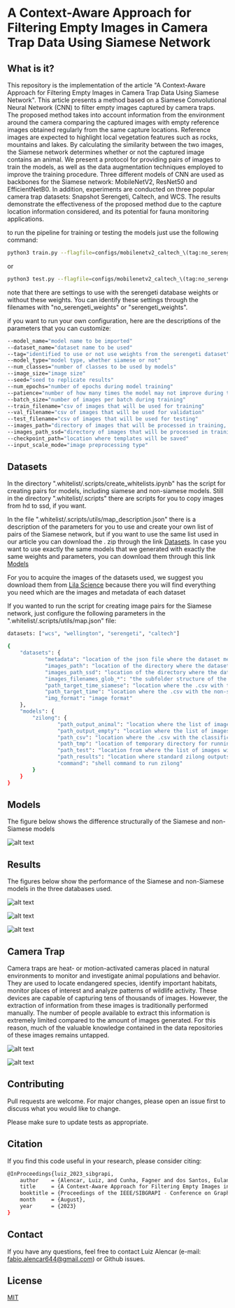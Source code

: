# A Context-Aware Approach for Filtering Empty Images in Camera Trap Data Using Siamese Network

## What is it?

This repository is the implementation of the article "A Context-Aware Approach for Filtering Empty Images in Camera Trap Data Using Siamese Network". This article presents a method based on a Siamese Convolutional Neural Network (CNN) to filter empty images captured by camera traps. The proposed method takes into account information from the environment around the camera comparing the captured images with empty reference images obtained regularly from the same capture locations. Reference images are expected to highlight local vegetation features such as rocks, mountains and lakes. By calculating the similarity between the two images, the Siamese network determines whether or not the captured image contains an animal. We present a protocol for providing pairs of images to train the models, as well as the data augmentation techniques employed to improve the training procedure. Three different models of CNN are used as backbones for the Siamese network: MobileNetV2, ResNet50 and EfficientNetB0. In addition, experiments are conducted on three popular camera trap datasets: Snapshot Serengeti, Caltech, and WCS. The results demonstrate the effectiveness of the proposed method due to the capture location information considered, and its potential for fauna monitoring applications.

to run the pipeline for training or testing the models just use the following command:

```bash
python3 train.py --flagfile=configs/mobilenetv2_caltech_\(tag:no_serengeti_weights\)_256_siamese.config
```

or

```bash
python3 test.py --flagfile=configs/mobilenetv2_caltech_\(tag:no_serengeti_weights\)_256_siamese.config
```

note that there are settings to use with the serengeti database weights or without these weights. You can identify these settings through the filenames with "no_serengeti_weights" or "serengeti_weights".


if you want to run your own configuration, here are the descriptions of the parameters that you can customize:

```bash
--model_name="model name to be imported"
--dataset_name="dataset name to be used"
--tag="identified to use or not use weights from the serengeti dataset"
--model_type="model type, whether siamese or not"
--num_classes="number of classes to be used by models"
--image_size="image size"
--seed="seed to replicate results"
--num_epochs="number of epochs during model training"
--patience="number of how many times the model may not improve during training to make an early stop"
--batch_size="number of images per batch during training"
--train_filename="csv of images that will be used for training"
--val_filename="csv of images that will be used for validation"
--test_filename="csv of images that will be used for testing"
--images_path="directory of images that will be processed in training, testing and validation"
--images_path_ssd="directory of images that will be processed in training, testing and validation (if they are on an ssd)"
--checkpoint_path="location where templates will be saved"
--input_scale_mode="image preprocessing type"
```

## Datasets

In the directory ".whitelist/.scripts/create_whitelists.ipynb" has the script for creating pairs for models, including siamese and non-siamese models. Still in the directory ".whitelist/.scripts" there are scripts for you to copy images from hd to ssd, if you want.

In the file ".whitelist/.scripts/utils/map_description.json" there is a description of the parameters for you to use and create your own list of pairs of the Siamese network, but if you want to use the same list used in our article you can download the . zip through the link [Datasets](https://drive.google.com/drive/folders/1vIp3HSgzngNDg1_GtSgRjFgTwb9Z8k5Z?usp=sharing). In case you want to use exactly the same models that we generated with exactly the same weights and parameters, you can download them through this link [Models](https://drive.google.com/drive/folders/1vIp3HSgzngNDg1_GtSgRjFgTwb9Z8k5Z?usp=sharing)

For you to acquire the images of the datasets used, we suggest you download them from [Lila Science](https://lila.science/datasets) because there you will find everything you need which are the images and metadata of each dataset

If you wanted to run the script for creating image pairs for the Siamese network, just configure the following parameters in the ".whitelist/.scripts/utils/map.json" file:

```bash
datasets: ["wcs", "wellington", "serengeti", "caltech"]

{
    "datasets": {
            "metadata": "location of the json file where the dataset metadata is",
            "images_path": "location of the directory where the dataset images are located",
            "images_path_ssd": "location of the directory where the dataset images are located, only if you have ssd and want to transfer the images from hd to ssd",
            "images_filenames_glob_*": "the subfolder structure of the directory where the images are located",
            "path_target_time_siamese": "location where the .csv with the siamese image pairs should be created",
            "path_target_time": "location where the .csv with the non-siamese image pairs should be created",
            "img_format": "image format"
    },
    "models": {
        "zilong": {
                "path_output_animal": "location where the list of images with animals will be saved",
                "path_output_empty": "location where the list of images without animals will be saved",
                "path_csv": "location where the .csv with the classification results will be saved",
                "path_tmp": "location of temporary directory for running zilong (in this directory little control information is stored)",
                "path_test": "location from where the list of images will be loaded to be sorted",
                "path_results": "location where standard zilong outputs will be saved",
                "command": "shell command to run zilong"
        }
    }
}
```

## Models

The figure below shows the difference structurally of the Siamese and non-Siamese models

![alt text](https://github.com/LuizAlencar17/siamese-network-on-camera-trap/blob/main/.readme_files/our_method_en.jpg?raw=true)

## Results

The figures below show the performance of the Siamese and non-Siamese models in the three databases used.

![alt text](https://raw.githubusercontent.com/LuizAlencar17/siamese-network-on-camera-trap/69b73a8fa63b4835ef36d657c0005573730e4ac2/.readme_files/accuracy_of_models_in_the_caltech_database_en.svg)


![alt text](https://raw.githubusercontent.com/LuizAlencar17/siamese-network-on-camera-trap/69b73a8fa63b4835ef36d657c0005573730e4ac2/.readme_files/accuracy_of_models_in_the_serengeti_database_en.svg)


![alt text](https://raw.githubusercontent.com/LuizAlencar17/siamese-network-on-camera-trap/69b73a8fa63b4835ef36d657c0005573730e4ac2/.readme_files/accuracy_of_models_in_the_wcs_database_en.svg)


## Camera Trap

Camera traps are heat- or motion-activated cameras placed in natural environments to monitor and investigate animal populations and behavior. They are used to locate endangered species, identify important habitats, monitor places of interest and analyze patterns of wildlife activity. These devices are capable of capturing tens of thousands of images. However, the extraction of information from these images is traditionally performed manually. The number of people available to extract this information is extremely limited compared to the amount of images generated. For this reason, much of the valuable knowledge contained in the data repositories of these images remains untapped.

![alt text](https://raw.githubusercontent.com/LuizAlencar17/siamese-network-on-camera-trap/69b73a8fa63b4835ef36d657c0005573730e4ac2/.readme_files/serengeti_day_stage_en.jpg)

![alt text](https://raw.githubusercontent.com/LuizAlencar17/siamese-network-on-camera-trap/69b73a8fa63b4835ef36d657c0005573730e4ac2/.readme_files/serengeti_year_stage_en.jpg)

## Contributing

Pull requests are welcome. For major changes, please open an issue first
to discuss what you would like to change.

Please make sure to update tests as appropriate.

## Citation

If you find this code useful in your research, please consider citing:

```bash
@InProceedings{luiz_2023_sibgrapi,
    author    = {Alencar, Luiz, and Cunha, Fagner and dos Santos, Eulanda M. },
    title     = {A Context-Aware Approach for Filtering Empty Images in Camera Trap Data Using Siamese Network},
    booktitle = {Proceedings of the IEEE/SIBGRAPI - Conference on Graphics, Patterns and Images},
    month     = {August},
    year      = {2023}
}
```

## Contact

If you have any questions, feel free to contact Luiz Alencar (e-mail: fabio.alencar644@gmail.com) or Github issues.

## License

[MIT](https://choosealicense.com/licenses/mit/)